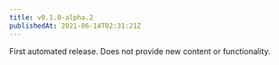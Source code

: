 ```yaml
---
title: v0.1.0-alpha.2
publishedAt: 2021-06-14T02:31:21Z
---
```


First automated release. Does not provide new content or functionality.

